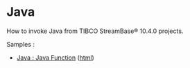 # Java

How to invoke Java from TIBCO StreamBase&reg; 10.4.0 projects.

Samples :

* [Java : Java Function](javafunction/src/site/markdown/index.md) ([html](https://plord12.github.io/samples/10.4.0-SNAPSHOT/java/javafunction/))
